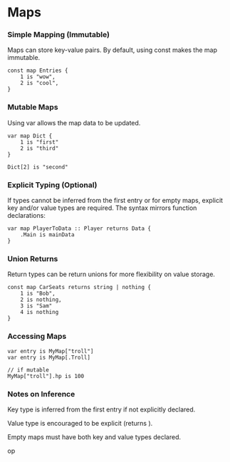 # Maps

### Simple Mapping (Immutable)

Maps can store key-value pairs. By default, using const makes the map immutable.

```doxa
const map Entries {
    1 is "wow",
    2 is "cool",
}
```

### Mutable Maps

Using var allows the map data to be updated.

```doxa
var map Dict {
    1 is "first"
    2 is "third"
}

Dict[2] is "second"
```

### Explicit Typing (Optional)

If types cannot be inferred from the first entry or for empty maps, explicit key and/or value types are required. The syntax mirrors function declarations:

```doxa
var map PlayerToData :: Player returns Data {
    .Main is mainData
}
```

### Union Returns

Return types can be return unions for more flexibility on value storage.

```doxa
const map CarSeats returns string | nothing {
    1 is "Bob",
    2 is nothing,
    3 is "Sam"
    4 is nothing
}
```

### Accessing Maps

```doxa
var entry is MyMap["troll"]
var entry is MyMap[.Troll]

// if mutable
MyMap["troll"].hp is 100
```

### Notes on Inference

Key type is inferred from the first entry if not explicitly declared.

Value type is encouraged to be explicit (returns <ValueType>).

Empty maps must have both key and value types declared.

op
